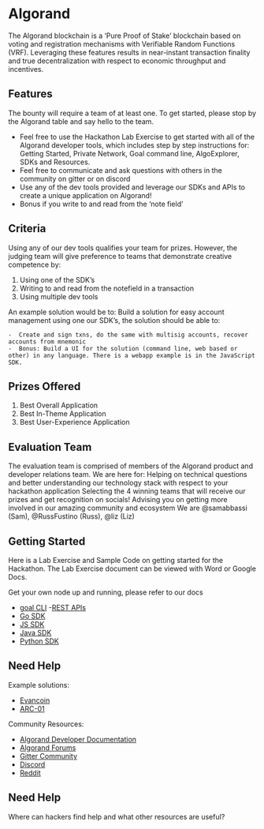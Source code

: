 # Algorand

The Algorand blockchain is a ‘Pure Proof of Stake’ blockchain based on voting and registration mechanisms with Verifiable Random Functions (VRF). Leveraging these features results in near-instant transaction finality and true decentralization with respect to economic throughput and incentives. 

## Features

The bounty will require a team of at least one. To get started, please stop by the Algorand table and say hello to the team. 

-   Feel free to use the Hackathon Lab Exercise to get started with all of the Algorand developer tools, which includes step by step instructions for: Getting Started, Private Network, Goal command line, AlgoExplorer, SDKs and Resources.
-   Feel free to communicate and ask questions with others in the community on gitter or on discord
-   Use any of the dev tools provided and leverage our SDKs and APIs to create a unique application on Algorand! 
-   Bonus if you write to and read from the ‘note field’

## Criteria

Using any of our dev tools qualifies your team for prizes. However, the judging team will give preference to teams that demonstrate creative competence by:

1.  Using one of the SDK’s
2.  Writing to and read from the notefield in a transaction
3.  Using multiple dev tools

An example solution would be to: Build a solution for easy account management using one our SDK’s, the solution should be able to:

    -  Create and sign txns, do the same with multisig accounts, recover accounts from mnemonic
    -  Bonus: Build a UI for the solution (command line, web based or other) in any language. There is a webapp example is in the JavaScript SDK.

## Prizes Offered

1. Best Overall Application
2. Best In-Theme Application
3. Best User-Experience Application

## Evaluation Team

The evaluation team is comprised of members of the Algorand product and developer relations team. We are here for:
Helping on technical questions and better understanding our technology stack with respect to your hackathon application
Selecting the 4 winning teams that will receive our prizes and get recognition on socials!
Advising you on getting more involved in our amazing community and ecosystem 
We are @samabbassi (Sam), @RussFustino (Russ), @liz (Liz)


## Getting Started

Here is a Lab Exercise and Sample Code on getting started for the Hackathon. The Lab Exercise document can be viewed with Word or Google Docs. 

Get your own node up and running, please refer to our docs
-   [goal CLI](https://developer.algorand.org/docs/using-goal)
    -[REST APIs](https://developer.algorand.org/docs/using-sdks-and-rest-apis)
-   [Go SDK](https://developer.algorand.org/docs/go-sdk)
-   [JS SDK](https://developer.algorand.org/docs/javascript-sdk)
-   [Java SDK](https://developer.algorand.org/docs/java-sdk)
-   [Python SDK](https://developer.algorand.org/docs/python-sdk)

## Need Help

Example solutions:
-   [Evancoin](https://medium.com/algorand/l2-applications-on-algorand-make-your-own-coin-6d62c5d5578d)
-   [ARC-01](https://medium.com/assetblock/arc-01-building-a-token-standard-proposal-on-algorand-17fe634397ce)
 
Community Resources:
-   [Algorand Developer Documentation](https://developer.algorand.org/)
-   [Algorand Forums](https://forum.algorand.org/)
-   [Gitter Community](https://gitter.im/algorand-ethzweihack/community)
-   [Discord](https://discord.gg/SqNRnw7)
-   [Reddit](htps://www.reddit.com/r/algorand/)


## Need Help

Where can hackers find help and what other resources are useful?
